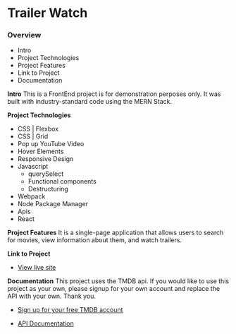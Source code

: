 # Trailer Watch

### Overview

- Intro
- Project Technologies
- Project Features
- Link to Project
- Documentation

**Intro**
This is a FrontEnd project is for demonstration perposes only.
It was built with industry-standard code using the MERN Stack.

**Project Technologies**

- CSS | Flexbox
- CSS | Grid
- Pop up YouTube Video
- Hover Elements
- Responsive Design
- Javascript
  - querySelect
  - Functional components
  - Destructuring
- Webpack
- Node Package Manager
- Apis
- React

**Project Features**
It is a single-page application that allows users to
search for movies, view information about them, and watch
trailers.

**Link to Project**

- [View live site](https://watch-trailers.kerwindows.com/)

**Documentation**
This project uses the TMDB api. If you would like to use this project as your own, please signup for your own account and replace the API with your own. Thank you.

- [Sign up for your free TMDB account](https://www.themoviedb.org/)

- [API Documentation](https://developers.themoviedb.org/3/getting-started/introduction)
